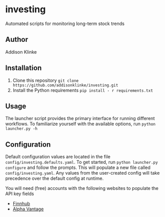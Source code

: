 # investing
Automated scripts for monitoring long-term stock trends 

## Author

Addison Klinke

## Installation

1. Clone this repository `git clone https://github.com/addisonklinke/investing.git`
2. Install the Python requirements `pip install - r requirements.txt`

## Usage

The launcher script provides the primary interface for running different workflows. 
To familiarize yourself with the available options, run `python launcher.py -h`

## Configuration

Default configuration values are located in the file `config/investing.defaults.yaml`. 
To get started, run `python launcher.py configure` and follow the prompts.
This will populate a new file called `config/investing.yaml`. 
Any values from the user-created config will take precedence over the default config at runtime. 

You will need (free) accounts with the following websites to populate the API key fields

* [Finnhub](https://finnhub.io/register)
* [Alpha Vantage](https://www.alphavantage.co/support/#api-key) 
